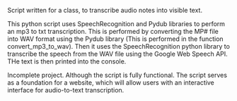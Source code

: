 Script written for a class, to transcribe audio notes into visible text.

This python script uses SpeechRecognition and Pydub libraries to perform an mp3 to txt transcription. This is performed by converting the MP# file into WAV format using the Pydub library (This is performed in the function convert_mp3_to_wav). Then it uses the SpeechRecognition python library to transcribe the speech from the WAV file using the Google Web Speech API. THe text is then printed into the console.

Incomplete project. Although the script is fully functional. The script serves as a foundation for a website, which will allow users with an interactive interface for audio-to-text transcription.
